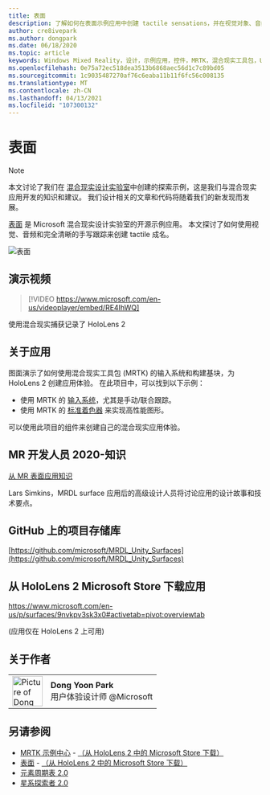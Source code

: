 ```yaml
---
title: 表面
description: 了解如何在表面示例应用中创建 tactile sensations，并在视觉对象、音频和有表述的手写跟踪中进行演示。
author: cre8ivepark
ms.author: dongpark
ms.date: 06/18/2020
ms.topic: article
keywords: Windows Mixed Reality，设计，示例应用，控件，MRTK，混合现实工具包，Unity，示例应用，示例应用，开源，Microsoft Store，HoloLens，混合现实耳机，windows Mixed Reality 耳机，虚拟现实耳机
ms.openlocfilehash: 0e75a72ec518dea3513b6868aec56d1c7c89bd05
ms.sourcegitcommit: 1c9035487270af76c6eaba11b11f6fc56c008135
ms.translationtype: MT
ms.contentlocale: zh-CN
ms.lasthandoff: 04/13/2021
ms.locfileid: "107300132"
---
```

# <a name="surfaces"></a>表面

>[!NOTE]
>本文讨论了我们在 [混合现实设计实验室](https://github.com/Microsoft/MRDesignLabs_Unity)中创建的探索示例，这是我们与混合现实应用开发的知识和建议。 我们设计相关的文章和代码将随着我们的新发现而发展。

[表面](https://github.com/microsoft/MRDL_Unity_Surfaces)  是 Microsoft 混合现实设计实验室的开源示例应用。 本文探讨了如何使用视觉、音频和完全清晰的手写跟踪来创建 tactile 成名。

![表面](images/MRDL_Surfaces_1.jpg)

## <a name="demo-video"></a>演示视频 

> [!VIDEO https://www.microsoft.com/en-us/videoplayer/embed/RE4IhWQ]

使用混合现实捕获记录了 HoloLens 2

## <a name="about-the-app"></a>关于应用

图面演示了如何使用混合现实工具包 (MRTK) 的输入系统和构建基块，为 HoloLens 2 创建应用体验。 在此项目中，可以找到以下示例：

- 使用 MRTK 的 [输入系统](https://docs.microsoft.com/windows/mixed-reality/mrtk-unity/features/input/overview)，尤其是手动/联合跟踪。
- 使用 MRTK 的 [标准着色器](https://docs.microsoft.com/windows/mixed-reality/mrtk-unity/features/rendering/mrtk-standard-shader) 来实现高性能图形。

可以使用此项目的组件来创建自己的混合现实应用体验。

## <a name="mr-dev-days-2020---learnings-from-the-mr-surfaces-app"></a>MR 开发人员 2020-知识

[从 MR 表面应用知识](https://channel9.msdn.com/Shows/Docs-Mixed-Reality/Learnings-from-the-MR-Surfaces-App)

Lars Simkins，MRDL surface 应用后的高级设计人员将讨论应用的设计故事和技术要点。

## <a name="project-repository-on-github"></a>GitHub 上的项目存储库

[https://github.com/microsoft/MRDL_Unity_Surfaces](https://github.com/microsoft/MRDL_Unity_Surfaces)

## <a name="download-app-from-microsoft-store-in-hololens-2"></a>从 HoloLens 2 Microsoft Store 下载应用

https://www.microsoft.com/en-us/p/surfaces/9nvkpv3sk3x0#activetab=pivot:overviewtab

 (应用仅在 HoloLens 2 上可用) 

## <a name="about-the-author"></a>关于作者

<table style="border-collapse:collapse" padding-left="0px">
<tr>
<td style="border-style: none" width="60px"><img alt="Picture of Dong Yoon Park" width="60" height="60" src="images/dongyoonpark.jpg"></td>
<td style="border-style: none"><b>Dong Yoon Park</b><br>用户体验设计师 @Microsoft</td>
</tr>
</table>

## <a name="see-also"></a>另请参阅

* [MRTK 示例中心](https://docs.microsoft.com/windows/mixed-reality/mrtk-unity/features/example-scenes/example-hub) - [（从 HoloLens 2 中的 Microsoft Store 下载）](https://www.microsoft.com/en-us/p/mrtk-examples-hub/9mv8c39l2sj4)
* [表面](sampleapp-surfaces.md) - [（从 HoloLens 2 中的 Microsoft Store 下载）](https://www.microsoft.com/en-us/p/surfaces/9nvkpv3sk3x0)
* [元素周期表 2.0](https://medium.com/@dongyoonpark/bringing-the-periodic-table-of-the-elements-app-to-hololens-2-with-mrtk-v2-a6e3d8362158)
* [星系探索者 2.0](galaxy-explorer-update.md)
